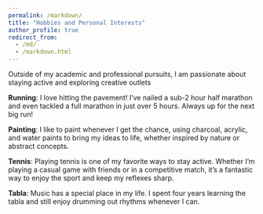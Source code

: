 ```yaml
---
permalink: /markdown/
title: "Hobbies and Personal Interests"
author_profile: true
redirect_from: 
  - /md/
  - /markdown.html
---
```

Outside of my academic and professional pursuits, I am passionate about staying active and exploring creative outlets

**Running**: I love hitting the pavement! I’ve nailed a sub-2 hour half marathon and even tackled a full marathon in just over 5 hours. Always up for the next big run!

**Painting**: I like to paint whenever I get the chance, using charcoal, acrylic, and water paints to bring my ideas to life, whether inspired by nature or abstract concepts.

**Tennis**:  Playing tennis is one of my favorite ways to stay active. Whether I’m playing a casual game with friends or in a competitive match, it’s a fantastic way to enjoy the sport and keep my reflexes sharp.

**Tabla**: Music has a special place in my life. I spent four years learning the tabla and still enjoy drumming out rhythms whenever I can.


